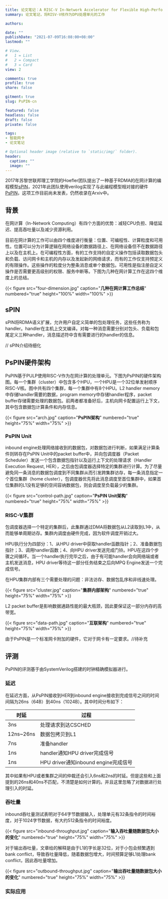 ```yaml
---
title: 论文笔记：A RISC-V In-Network Accelerator for Flexible High-Performance Low-Power Packet Processing
summary: 论文笔记，将RISV-V核作为DPU处理单元的工作

authors:

date: ""
publishDate: "2021-07-09T16:08:00+08:00"
lastmod: ""

# View.
#   1 = List
#   2 = Compact
#   3 = Card
view: 2

comments: true
profile: true
share: false

gitment: true
slug: PsPIN-cn

featured: false
headless: false
draft: false
private: false

tags:
- 智能网卡
- 论文笔记

# Optional header image (relative to `static/img/` folder).
header:
  caption: ""
  image: ""
---
```


<!-- # 目录
- [A RISC-V In-Network Accelerator for Flexible High-Performance Low-Power Packet Processing](#背景) -->

<!-- {{< toc >}} -->

2017年苏黎世联邦理工学院的Hoefler团队提出了一种基于RDMA的在网计算的编程模型[sPIN](https://classes.cs.uoregon.edu/18S/cis631/Documents/spin.pdf)，2021年此团队使用verilog实现了与此编程模型相对接的硬件[PsPIN](https://arxiv.org/pdf/2010.03536.pdf)，这项工作目前尚未发表，仍然收录在Arxiv中。

## **背景**

在网计算（In-Network Computing）有四个方面的优势：减轻CPU负担、降低延迟、提高吞吐量以及减少资源利用。

目前在网计算的工作可以由四个维度进行衡量：位置、可编程性、计算粒度和可用性。位置可以分为计算逻辑在网络设备的数据路径上、在网络设备但不在数据路径上以及在主机上。在可编程性方面，有的工作支持的自定义操作包括读取数据包头和负载、访问网卡和主机的内存以及发起新的网络请求，而有的工作仅支持预定义的有限操作。这些操作的粒度分为整条消息或单个数据包。可用性是指注册自定义操作是否需要更高级别的权限、服务中断等。下图为几种在网计算工作在这四个维度上的总结。

{{< figure src="four-dimension.jpg" caption="**几种在网计算工作总结**" numbered="true" height="100%" width="100%" >}}

## **sPIN**

sPIN将RDMA语义扩展，允许用户自定义简单的包处理任务，这些任务称为handler。handler在主机上交叉编译。对每一种消息需要分别对包头、负载和包尾定义三种handler，消息描述符中含有需要进行的handler的信息。

// sPIN介绍待细化

## **PsPIN硬件架构**

PsPIN基于PULP使用RISC-V作为在网计算的处理单元。下图为PsPIN的硬件架构图。每一个集群（cluster）中包含多个HPU，一个HPU是一个32位单发射顺序RISC-V核。图中共有四个集群，每一个集群中有8个HPU。L2 handler memory中存储handler需要的数据，program memory中存储handler程序，packet buffer存储需要处理的数据包。前两者都准备好后，主机向网卡配置运行上下文，其中包含数据包计算条件和内存信息。

{{< figure src="arch.jpg" caption="**PsPIN架构**" numbered="true" height="75%" width="75%" >}}

### **PsPIN Unit**

inbound engine处理网络接收到的数据包，对数据包进行判断，如果满足计算条件则转存在PsPIN Unit中的packet buffer中，并向包调度器（Packet Scheduler）发送一个包含数据包指针以及运行上下文的处理请求（Handler Execution Request, HER），之后由包调度器选择特定的集群进行计算。为了尽量避免同一条消息的数据包调度到不同集群从而引发跨集群访存，每一条消息指定一个首位集群（home cluster），包调度器优先将此消息调度至首位集群中，如果首位集群的L1没有足够的空间容纳数据包，则会调度至负载最少的集群。

{{< figure src="control-path.jpg" caption="**PsPIN Unit架构**" numbered="true" height="75%" width="75%" >}}

### **RISC-V集群**

包调度器选择一个特定的集群后，此集群通过DMA将数据包从L2读取到L1中，从而能够单周期访存。集群内调度由硬件完成，因为软件调度开销过大。

HPU执行分为四部分：1、从HPU driver中获取handler函数指针；2、准备数据包指针；3、调用handler函数；4、向HPU driver发送完成门铃。HPU在这四个步骤之间循环。当一个handler执行完毕之后，由于有可能handler会向网络端或者主机发送消息，HPU driver等待这一部分任务结束之后向MPQ Engine发送一个完成信号。

在HPU集群内部有三个需要处理的问题：非法访存、数据包乱序和非线速处理。

{{< figure src="cluster.jpg" caption="**集群内部架构**" numbered="true" height="75%" width="75%" >}}

L2 packet buffer是影响数据通路性能的最大瓶颈，因此要保证这一部分内存的高带宽。

{{< figure src="data-path.jpg" caption="**互联架构**" numbered="true" height="75%" width="75%" >}}

由于PsPIN是一个标准网卡附加的硬件，它对于网卡有一定要求。//待补充

## **评测**

PsPIN的评测基于由SystemVerilog搭建的时钟精确模拟器进行。

### **延迟**

在延迟方面，从PsPIN接收到HER到inbound engine接收到完成信号之间的时间间隔为26ns（64B）到40ns（1024B）。其中时间分布如下：


|   时延   |   过程   |
|---------|----------|
|3ns|处理请求到达CSCHED|
|12ns~26ns|数据包拷贝到L1|
|7ns|准备handler|
|1ns|handler通知HPU driver完成信号|
|1ns|HPU driver通知inbound engine完成信号|

其中如果有HPU或者集群之间的仲裁还会引入6ns和2ns的时延。但是这些和上面提到的26ns和40ns不匹配，不清楚是如何计算的。并且这里忽略了对数据进行处理引入的时延。

### **吞吐量**

inbound吞吐量测试表明对于64字节数据输入，处理单元有32条指令的时间裕度，对于1024字节数据，有大约512条指令的时间裕度。

{{< figure src="inbound-throughput.jpg" caption="**输入吞吐量随数据包大小的变化**" numbered="true" height="75%" width="75%" >}}

对于输出吞吐量，文章给的解释是由于L1的字长是32位，对于小包会频繁遇到bank conflict，导致吞吐量降低，随着数据包增大，时间预算足够L1处理bank conflict，因此吞吐量增加。

{{< figure src="outbound-throughput.jpg" caption="**输出吞吐量随数据包大小的变化**" numbered="true" height="75%" width="75%" >}}

### **实际应用**

